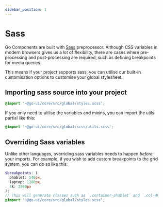 ```yaml
---
sidebar_position: 1
---
```


# Sass 

Go Components are built with [Sass](https://sass-lang.com/) preprocessor. Although CSS variables in modern browsers gives us a lot of flexibility, there are cases where pre-processing and post-processing are required, such as defining breakpoints for media queries. 

This means if your project supports sass, you can utilise our built-in customisation options to customise your global stylesheet.

## Importing sass source into your project

```scss
@import '~@go-ui/core/src/global/styles.scss';
```

If you only need to utilise the variables and mixins, you can import the utils partial like this:

```scss
@import '~@go-ui/core/src/global/scss/utils.scss';
```


## Overriding Sass variables

Unlike other languages, overriding sass variables needs to happen *before* your imports. For example, if you wish to add custom breakpoints to the grid system, you can do so like this:

```scss
$breakpoints: (
  phablet: 540px,
  laptop: 1200px,
  4k: 2560px
);
// This will generate classes such as `.container-phablet` and `.col-4k-1` to `.col-4k-12`
@import '~@go-ui/core/src/global/styles.scss';
```
